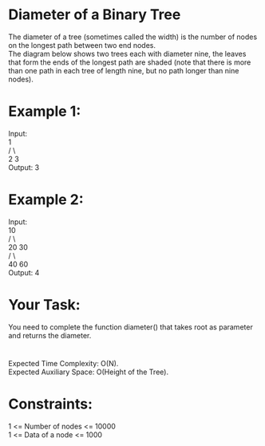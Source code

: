 # Diameter of a Binary Tree

The diameter of a tree (sometimes called the width) is the number of nodes on the longest path between two end nodes.  
The diagram below shows two trees each with diameter nine, the leaves that form the ends of the longest path are shaded  (note that there is more than one path in each tree of length nine, but no path longer than nine nodes). 

# Example 1:
Input:  
       1  
     /  \  
    2    3  
Output: 3  

# Example 2:
Input:  
         10  
        /   \  
      20    30  
    /   \  
   40   60  
Output: 4  

# Your Task:
You need to complete the function diameter() that takes root as parameter and returns the diameter.

#
Expected Time Complexity: O(N).  
Expected Auxiliary Space: O(Height of the Tree).

# Constraints:
1 <= Number of nodes <= 10000  
1 <= Data of a node <= 1000